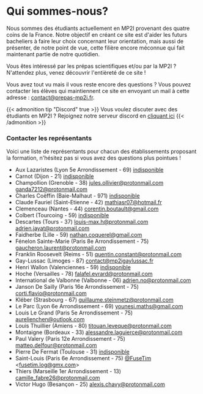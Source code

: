# Qui sommes-nous?


Nous sommes des étudiants actuellement en MP2I provenant des quatre coins de la France. Notre objectif en créant ce site est d'aider les futurs bacheliers à faire leur choix concernant leur orientation, mais aussi de présenter, de notre point de vue, cette filière encore méconnue qui fait maintenant partie de notre quotidien.

Vous êtes intéressé par les prépas scientifiques et/ou par la MP2I ? N'attendez plus, venez découvrir l'entièreté de ce site !

Vous avez tout vu mais il vous reste encore des questions ?
Vous pouvez contacter les élèves qui maintiennent ce site en envoyant un mail à cette adresse : [contact@prepas-mp2i.fr](mailto:contact@prepas-mp2i.fr).

{{< admonition tip "Discord" true >}}
Vous voulez discuter avec des étudiants en MP2I ?
Rejoignez notre serveur discord en [cliquant ici](https://discord.gg/9p49Z5ZNtH)
{{< /admonition >}}

### Contacter les représentants

Voici une liste de représentants pour chacun des établissements proposant la formation, n'hésitez pas si vous avez des questions plus pointues !

- Aux Lazaristes (Lyon 5e Arrondissement - 69) [indisponible](mailto:)
- Carnot (Dijon - 21) [indisponible](mailto:)
- Champollion (Grenoble - 38) [jules.ollivier@protonmail.com](mailto:jules.ollivier@protonmail.com) [ganda7212@protonmail.com](mailto:ganda7212@protonmail.com)
- Charles Coëffin (Baie-Malhaut - 971) [indisponible](mailto:)
- Claude Fauriel (Saint-Etienne - 42) [mathiasr07@hotmail.fr](mailto:mathiasr07@hotmail.fr)
- Clemenceau (Nantes - 44) [corentin.boutault@gmail.com](mailto:corentin.boutault@gmail.com)
- Colbert (Tourcoing - 59) [indisponible](mailto:)
- Descartes (Tours - 37) [louis-max.h@protonmail.com](mailto:louis-max.h@protonmail.com) [adrien.jayat@protonmail.com](mailto:adrien.jayat@protonmail.com)
- Faidherbe (Lille - 59) [nathan.coquerel@gmail.com](mailto:nathan.coquerel@gmail.com)
- Fénelon Sainte-Marie (Paris 8e Arrondissement - 75) [gaucheron.laurent@protonmail.com](mailto:gaucheron.laurent@protonmail.com)
- Franklin Roosevelt (Reims - 51) [quentin.constant@protonmail.com](mailto:quentin.constant@protonmail.com)
- Gay-Lussac (Limoges - 87) [contact@mp2igaylussac.fr](mailto:contact@mp2igaylussac.fr)
- Henri Wallon (Valenciennes - 59) [indisponible](mailto:)
- Hoche (Versailles - 78) [falafel.evrard@protonmail.com](mailto:falafel.evrard@protonmail.com)
- International de Valbonne (Valbonne - 06) [adrien.no@protonmail.com](mailto:adrien.no@protonmail.com)
- Janson De Sailly (Paris 16e Arrondissement - 75) [corti.flavio@protonmail.com](mailto:corti.flavio@protonmail.com)
- Kléber (Strasbourg - 67) [guillaume.steinmetz@protonmail.com](mailto:guillaume.steinmetz@protonmail.com)
- Le Parc (Lyon 6e Arrondissement - 69) [younesi.maths@gmail.com](mailto:younesi.maths@gmail.com)
- Louis Le Grand (Paris 5e Arrondissement - 75) [aurelienchen@outlook.com](mailto:aurelienchen@outlook.com)
- Louis Thuillier (Amiens - 80) [titouan.leveque@protonmail.com](mailto:titouan.leveque@protonmail.com)
- Montaigne (Bordeaux - 33) [alessandre.laguierce@protonmail.com](mailto:alessandre.laguierce@protonmail.com)
- Paul Valery (Paris 12e Arrondissement - 75) [matteo.delfour@protonmail.com](mailto:matteo.delfour@protonmail.com)
- Pierre De Fermat (Toulouse - 31) [indisponible](mailto:)
- Saint-Louis (Paris 6e Arrondissement - 75) [@FuseTim](https://github.com/fusetim) <[fusetim.log@gmx.com](mailto:fusetim.log@gmx.com)>
- Thiers (Marseille 1er Arrondissement - 13) [camille_fabre26@protonmail.com](mailto:camille_fabre26@protonmail.com)
- Victor Hugo (Besançon - 25) [alexis.chavy@protonmail.com](mailto:alexis.chavy@protonmail.com)

